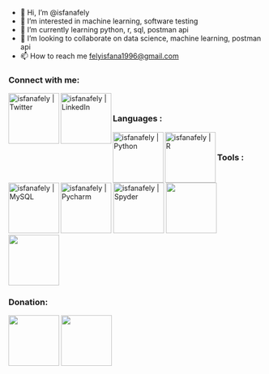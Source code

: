 - 👋 Hi, I’m @isfanafely
- 👀 I’m interested in machine learning, software testing
- 🌱 I’m currently learning python, r, sql, postman api
- 💞️ I’m looking to collaborate on data science, machine learning, postman api
- 📫 How to reach me felyisfana1996@gmail.com

### Connect with me:

[<img align="left" alt="isfanafely | Twitter" width="100x" src="https://img.shields.io/badge/Twitter-1DA1F2?style=for-the-badge&logo=twitter&logoColor=white" />][twitter]
[<img align="left" alt="isfanafely | LinkedIn" width="100px" src="https://img.shields.io/badge/LinkedIn-0077B5?style=for-the-badge&logo=linkedin&logoColor=white" />][linkedin]

<br />

### Languages :

<img align="left" alt="isfanafely | Python" width="100x" src="https://img.shields.io/badge/python-3670A0?style=for-the-badge&logo=python&logoColor=ffdd54" />
<img align="left" alt="isfanafely | R" width="100px" src="https://img.shields.io/badge/r-%23276DC3.svg?style=for-the-badge&logo=r&logoColor=white" />
<img align="left" alt="isfanafely | MySQL" width="100px" src="https://img.shields.io/badge/mysql-%2300f.svg?style=for-the-badge&logo=mysql&logoColor=white" />


<br />

### Tools :

<img alt="isfanafely | Pycharm" width="100px" src="https://img.shields.io/badge/PyCharm-000000.svg?&style=for-the-badge&logo=PyCharm&logoColor=white" />
<img alt="isfanafely | Spyder" width="100px" src="https://img.shields.io/badge/Spyder-838485?style=for-the-badge&logo=spyder%20ide&logoColor=maroon" />

<img width="100px" src="https://img.shields.io/badge/RStudio-75AADB?style=for-the-badge&logo=RStudio&logoColor=white" />
<img width="100px" src="https://img.shields.io/badge/Postman-FF6C37?style=for-the-badge&logo=postman&logoColor=white" />
<br />

### Donation:

<img width="100px" src="https://img.shields.io/badge/PayPal-00457C?style=for-the-badge&logo=paypal&logoColor=white" />
<img width="100px" src="https://img.shields.io/badge/PayPal-00457C?style=for-the-badge&logo=paypal&logoColor=white" />

[twitter]: https://twitter.com/isfanafely
[linkedin]: https://linkedin.com/in/isfanafely

